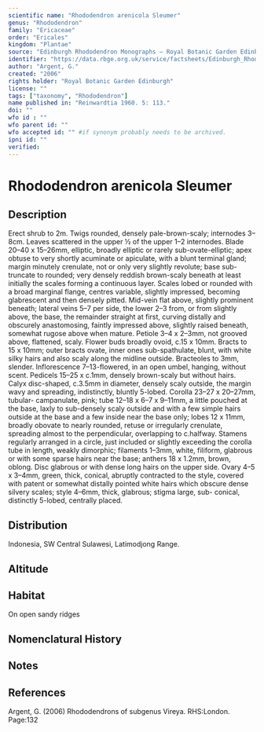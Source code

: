 ```yaml
---
scientific name: "Rhododendron arenicola Sleumer"
genus: "Rhododendron"
family: "Ericaceae"
order: "Ericales"
kingdom: "Plantae"
source: "Edinburgh Rhododendron Monographs – Royal Botanic Garden Edinburgh"
identifier: "https://data.rbge.org.uk/service/factsheets/Edinburgh_Rhododendron_Monographs.xhtml"
author: "Argent, G."
created: "2006"
rights holder: "Royal Botanic Garden Edinburgh"
license: ""
tags: ["taxonomy", "Rhododendron"]
name published in: "Reinwardtia 1960. 5: 113."
doi: ""
wfo id : ""
wfo parent id: ""
wfo accepted id: "" #if synonym probably needs to be archived.                      
ipni id: ""
verified:
---
```


                       

# Rhododendron arenicola Sleumer

## Description
Erect shrub to 2m. Twigs rounded, densely pale-brown-scaly; internodes 3–8cm. Leaves scattered in the upper ½ of the upper 1–2 internodes. Blade 20–40 x 15–26mm, elliptic, broadly elliptic or rarely sub-ovate-elliptic; apex obtuse to very shortly acuminate or apiculate, with a blunt terminal gland; margin minutely crenulate, not or only very slightly revolute; base sub-truncate to rounded; very densely reddish brown-scaly beneath at least initially the scales forming a continuous layer. Scales lobed or rounded with a broad marginal flange, centres variable, slightly impressed, becoming glabrescent and then densely pitted. Mid-vein flat above, slightly prominent beneath; lateral veins 5–7 per side, the lower 2–3 from, or from slightly above, the base, the remainder straight at first, curving distally and obscurely anastomosing, faintly impressed above, slightly raised beneath, somewhat rugose above when mature. Petiole 3–4 x 2–3mm, not grooved above, flattened, scaly. Flower buds broadly ovoid, c.15 x 10mm. Bracts to 15 x 10mm; outer bracts ovate, inner ones sub-spathulate, blunt, with white silky hairs and also scaly along the midline outside. Bracteoles to 3mm, slender. Inflorescence 7–13-flowered, in an open umbel, hanging, without scent. Pedicels 15–25 x c.1mm, densely brown-scaly but without hairs. Calyx disc-shaped, c.3.5mm in diameter, densely scaly outside, the margin wavy and spreading, indistinctly, bluntly 5-lobed. Corolla 23–27 x 20–27mm, tubular- campanulate, pink; tube 12–18 x 6–7 x 9–11mm, a little pouched at the base, laxly to sub-densely scaly outside and with a few simple hairs outside at the base and a few inside near the base only; lobes 12 x 11mm, broadly obovate to nearly rounded, retuse or irregularly crenulate, spreading almost to the perpendicular, overlapping to c.halfway. Stamens regularly arranged in a circle, just included or slightly exceeding the corolla tube in length, weakly dimorphic; fila­ments 1–3mm, white, filiform, glabrous or with some sparse hairs near the base; anthers 18 x 1.2mm, brown, oblong. Disc glabrous or with dense long hairs on the upper side. Ovary 4–5 x 3–4mm, green, thick, conical, abruptly contracted to the style, covered with patent or somewhat distally pointed white hairs which obscure dense silvery scales; style 4–6mm, thick, glabrous; stigma large, sub- conical, distinctly 5-lobed, centrally placed.

## Distribution
Indonesia, SW Central Sulawesi, Latimodjong Range.

## Altitude


## Habitat
On open sandy ridges

## Nomenclatural History

                       
## Notes


## References

Argent, G. (2006) Rhododendrons of subgenus Vireya. RHS:London. Page:132
